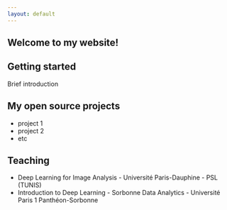 ```yaml
---
layout: default
---
```


## Welcome to my website!


## Getting started

Brief introduction


## My open source projects

- project 1
- project 2 
- etc


## Teaching 

- Deep Learning for Image Analysis - Université Paris-Dauphine - PSL (TUNIS) 
- Introduction to Deep Learning - Sorbonne Data Analytics - Université Paris 1 Panthéon-Sorbonne 

